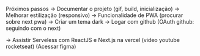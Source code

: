 Próximos passos
-> Documentar o projeto (gif, build, inicialização)
-> Melhorar estilização (responsivo)
-> Funcionalidade de PWA (procurar sobre next pwa)
-> Criar um tema dark
-> Logar com github (OAuth github: seguindo com o next)

-> Assistir Serveless com ReactJS e Next.js na vercel (video youtube rocketseat)
(Acessar figma)
